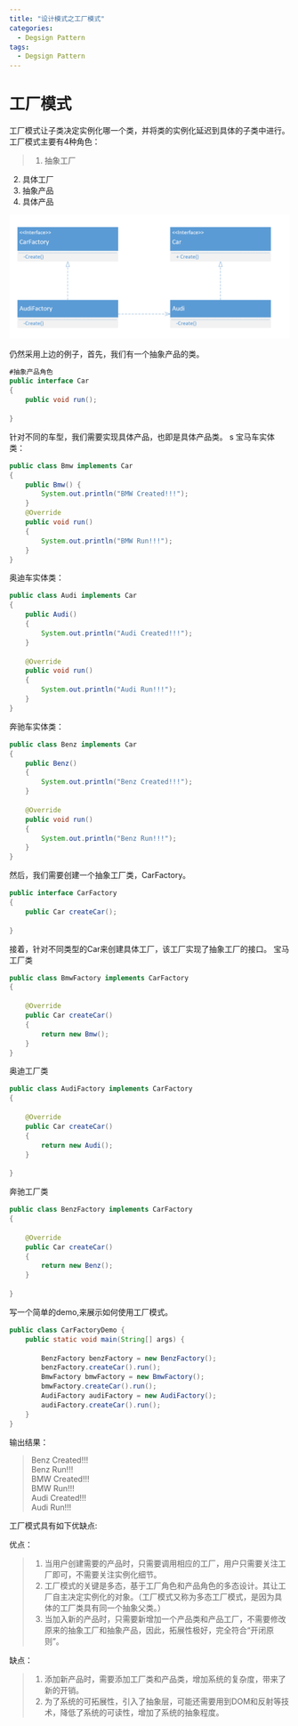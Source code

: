 ```yaml
---
title: "设计模式之工厂模式"
categories:
  - Degsign Pattern
tags:
  - Degsign Pattern
---
```


# 工厂模式  
工厂模式让子类决定实例化哪一个类，并将类的实例化延迟到具体的子类中进行。  
工厂模式主要有4种角色：
> 1. 抽象工厂  
2. 具体工厂  
3. 抽象产品  
4. 具体产品  

![factory](/assets/images/tech/designpattern/factorypattern.png)


仍然采用上边的例子，首先，我们有一个抽象产品的类。
```java
#抽象产品角色
public interface Car
{
    public void run();

}
```
针对不同的车型，我们需要实现具体产品，也即是具体产品类。  s
宝马车实体类：
```java
public class Bmw implements Car
{
    public Bmw() {
        System.out.println("BMW Created!!!");
    }
    @Override
    public void run()
    {
        System.out.println("BMW Run!!!");
    }
}
```
奥迪车实体类：
```java
public class Audi implements Car
{
    public Audi()
    {
        System.out.println("Audi Created!!!");
    }

    @Override
    public void run()
    {
        System.out.println("Audi Run!!!");
    }
}
```
奔驰车实体类：
```java
public class Benz implements Car
{
    public Benz()
    {
        System.out.println("Benz Created!!!");
    }

    @Override
    public void run()
    {
        System.out.println("Benz Run!!!");
    }
}
```
然后，我们需要创建一个抽象工厂类，CarFactory。
```java
public interface CarFactory
{
    public Car createCar();

}
```
接着，针对不同类型的Car来创建具体工厂，该工厂实现了抽象工厂的接口。
宝马工厂类  
```java
public class BmwFactory implements CarFactory
{

    @Override
    public Car createCar()
    {
        return new Bmw();
    }
}
```
奥迪工厂类
```java
public class AudiFactory implements CarFactory
{

    @Override
    public Car createCar()
    {
        return new Audi();
    }

}
```
奔驰工厂类
```java
public class BenzFactory implements CarFactory
{

    @Override
    public Car createCar()
    {
        return new Benz();
    }

}
```
写一个简单的demo,来展示如何使用工厂模式。
```java
public class CarFactoryDemo {
	public static void main(String[] args) {

		BenzFactory benzFactory = new BenzFactory();
		benzFactory.createCar().run();
		BmwFactory bmwFactory = new BmwFactory();
		bmwFactory.createCar().run();
		AudiFactory audiFactory = new AudiFactory();
		audiFactory.createCar().run();
	}
}
```

输出结果：  
> Benz Created!!!  
> Benz Run!!!  
> BMW Created!!!  
> BMW Run!!!  
> Audi Created!!!  
> Audi Run!!!    
  
工厂模式具有如下优缺点:  

优点：  

> 1. 当用户创建需要的产品时，只需要调用相应的工厂，用户只需要关注工厂即可，不需要关注实例化细节。  
> 2. 工厂模式的关键是多态，基于工厂角色和产品角色的多态设计。其让工厂自主决定实例化的对象。（工厂模式又称为多态工厂模式，是因为具体的工厂类具有同一个抽象父类。）
> 3. 当加入新的产品时，只需要新增加一个产品类和产品工厂，不需要修改原来的抽象工厂和抽象产品，因此，拓展性极好，完全符合“开闭原则”。 
   
缺点：    
  
> 1. 添加新产品时，需要添加工厂类和产品类，增加系统的复杂度，带来了新的开销。  
> 2. 为了系统的可拓展性，引入了抽象层，可能还需要用到DOM和反射等技术，降低了系统的可读性，增加了系统的抽象程度。